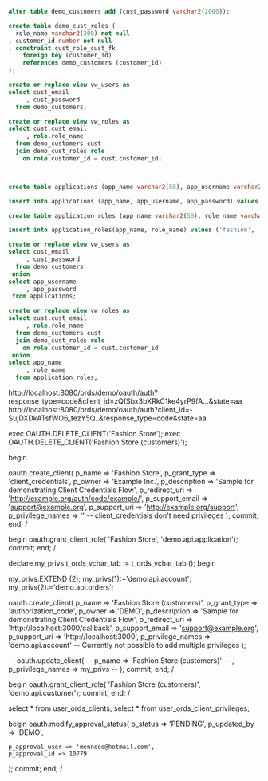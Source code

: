 ```sql
alter table demo_customers add (cust_password varchar2(2000));

create table demo_cust_roles (
  role_name varchar2(200) not null
, customer_id number not null
, constraint cust_role_cust_fk
    foreign key (customer_id)
    references demo_customers (customer_id)
);

create or replace view vw_users as
select cust_email
     , cust_password
  from demo_customers;

create or replace view vw_roles as
select cust.cust_email
     , role.role_name
  from demo_customers cust
  join demo_cust_roles role
    on role.customer_id = cust.customer_id;



create table applications (app_name varchar2(50), app_username varchar2(50), app_password varchar2(2000));

insert into applications (app_name, app_username, app_password) values ('Fashion store', 'fashion', '309d267f086d5fe5433d5bcc11cf83c14ffb5518dca95fc59b17363bb421e28e');

create table application_roles (app_name varchar2(50), role_name varchar2(255));

insert into application_roles(app_name, role_name) values ('fashion', 'demo.api.all');

create or replace view vw_users as
select cust_email
     , cust_password
  from demo_customers
 union
select app_username
     , app_password
 from applications;

create or replace view vw_roles as
select cust.cust_email
     , role.role_name
  from demo_customers cust
  join demo_cust_roles role
    on role.customer_id = cust.customer_id
 union
select app_name
     , role_name
  from application_roles;
```

http://localhost:8080/ords/demo/oauth/auth?response_type=code&client_id=zQfSbx3bXRkC1ke4yrP9fA...&state=aa
http://localhost:8080/ords/demo/oauth/auth?client_id=-SujDXDkATsfWO6_tezY5Q..&response_type=code&state=aa




exec OAUTH.DELETE_CLIENT('Fashion Store');
exec OAUTH.DELETE_CLIENT('Fashion Store (customers)');

begin
 
  oauth.create_client(
    p_name => 'Fashion Store',
    p_grant_type => 'client_credentials',
    p_owner => 'Example Inc.',
    p_description => 'Sample for demonstrating Client Credentials Flow',
    p_redirect_uri => 'http://example.org/auth/code/example/',
    p_support_email => 'support@example.org',
    p_support_uri => 'http://example.org/support',
    p_privilege_names => '' -- client_credentials don't need privileges
    );
  commit;
end;
/

begin 
 oauth.grant_client_role(
     'Fashion Store',
     'demo.api.application');
 commit;
end;
/

declare
  my_privs t_ords_vchar_tab  := t_ords_vchar_tab (); 
begin

  my_privs.EXTEND (2); 
  my_privs(1):='demo.api.account'; 
  my_privs(2):='demo.api.orders'; 
  
  oauth.create_client(
    p_name => 'Fashion Store (customers)',
    p_grant_type => 'authorization_code',
    p_owner => 'DEMO',
    p_description => 'Sample for demonstrating Client Credentials Flow',
    p_redirect_uri => 'http://localhost:3000/callback',
    p_support_email => 'support@example.org',
    p_support_uri => 'http://localhost:3000',
    p_privilege_names => 'demo.api.account' -- Currently not possible to add multiple privileges
    );
    
--  oauth.update_client(
--    p_name => 'Fashion Store (customers)'
--  , p_privilege_names => my_privs
--  );
  commit;
end;
/

begin 
 oauth.grant_client_role(
     'Fashion Store (customers)',
     'demo.api.customer');
 commit;
end;
/

select * from user_ords_clients;
select * from user_ords_client_privileges;

begin
  oauth.modify_approval_status(
    p_status      => 'PENDING',
    p_updated_by  => 'DEMO',

    p_approval_user => 'mennooo@hotmail.com',
    p_approval_id => 10779
  );
  commit;
end;
/
